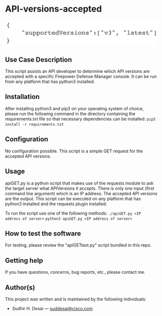 # API-versions-accepted

![example output in json notation](./output.png)
 

## Use Case Description

This script assists an API developer to determine which API versions are accepted with a specific Firepower Defense Manager console.
It can be run from any platform that has python3 installed.


## Installation

After installing python3 and pip3 on your operating system of choice, please run the following command in the directory containing the requirements.txt file so that necessary dependencies can be installed:
`pip3 install -r requirements.txt`


## Configuration

No configuration possible. This script is a simple GET request for the accepted API versions.


## Usage

apiGET.py is a python script that makes use of the requests module to ask the target server what APIVersions it accepts.
There is only one input (first command line argument) which is an IP address.
The accepted API versions are the output.
This script can be executed on any platform that has python3 installed and the requests plugin installed.

To run the script use one of the following methods:
`./apiGET.py <IP address of server>`
`python3 apiGET.py <IP address of server>`


## How to test the software

For testing, please review the "apiGETtest.py" script bundled in this repo.


## Getting help

If you have questions, concerns, bug reports, etc., please contact me.


## Author(s)

This project was written and is maintained by the following individuals:

* Sudhir H. Desai — suddesai@cisco.com
